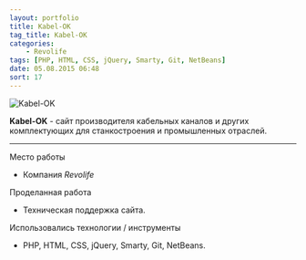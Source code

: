 ```yaml
---
layout: portfolio
title: Kabel-OK
tag_title: Kabel-OK
categories:
    - Revolife
tags: [PHP, HTML, CSS, jQuery, Smarty, Git, NetBeans]
date: 05.08.2015 06:48
sort: 17
---
```


![Kabel-OK](/assets/img/work/kabel-ok.jpg)

**Kabel-OK** - сайт производителя кабельных каналов и других комплектующих для станкостроения и промышленных отраслей.

---

Место работы

* Компания _Revolife_

Проделанная работа

* Техническая поддержка сайта.

Использовались технологии / инструменты

* PHP, HTML, CSS, jQuery, Smarty, Git, NetBeans.

